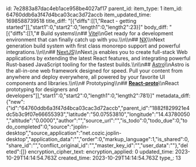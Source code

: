 id: 7e2883a87dac4eb1ace958be4027af17
parent_id: 
item_type: 1
item_id: 64760ddb6a3f47d4bca03cac3d72accb
item_updated_time: 1698588739518
title_diff: "[{\"diffs\":[[1,\"React - getting started\"]],\"start1\":0,\"start2\":0,\"length1\":0,\"length2\":23}]"
body_diff: "[{\"diffs\":[[1,\"# Build systems\\\n## [Vite](https://vitejs.dev/)\\\nGet ready for a development environment that can finally catch up with you.\\\n\\\n## [NX](https://nx.dev/)\\\nNext generation build system with first class monorepo support and powerful integrations.\\\n\\\n## [NextJS](https://nextjs.org/)\\\nNext.js enables you to create full-stack Web applications by extending the latest React features, and integrating powerful Rust-based JavaScript tooling for the fastest builds.\\\n\\\n## [Astro](https://astro.build/)\\\nAstro is the all-in-one web framework designed for speed. Pull your content from anywhere and deploy everywhere, all powered by your favorite UI components and libraries.\\\n\\\n# Prototyping\\\n## [**React-proto**](https://react-proto.github.io/react-proto/)\\\nReact prototyping for designers and developers\"]],\"start1\":0,\"start2\":0,\"length1\":0,\"length2\":781}]"
metadata_diff: {"new":{"id":"64760ddb6a3f47d4bca03cac3d72accb","parent_id":"1882f829921e4dc5b3c9f07e66655393","latitude":"50.07553810","longitude":"14.43780050","altitude":"0.0000","author":"","source_url":"","is_todo":0,"todo_due":0,"todo_completed":0,"source":"joplin-desktop","source_application":"net.cozic.joplin-desktop","application_data":"","order":0,"markup_language":1,"is_shared":0,"share_id":"","conflict_original_id":"","master_key_id":"","user_data":""},"deleted":[]}
encryption_cipher_text: 
encryption_applied: 0
updated_time: 2023-10-29T14:14:54.763Z
created_time: 2023-10-29T14:14:54.763Z
type_: 13